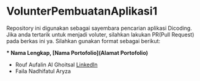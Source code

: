 # VolunterPembuatanAplikasi1

Repository ini digunakan sebagai sayembara pencarian aplikasi Dicoding. Jika anda tertarik untuk menjadi voluter, silahkan lakukan PR(Pull Request) pada berkas ini ya. Silahkan gunakan format sebagai berikut:

**\* Nama Lengkap, [Nama Portofolio](Alamat Portofolio)**

  * Rouf Aufalin Al Ghoitsal [LinkedIn](www.linkedin.com/in/ro-uf-aufalin-al-ghoitsal-3606a0221)
  * Faila Nadhifatul Aryza 
